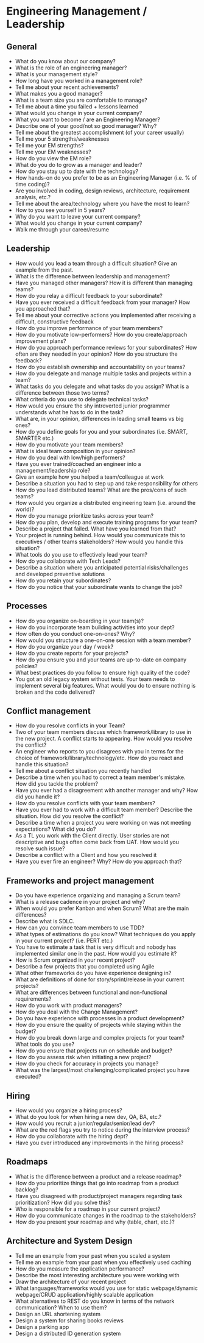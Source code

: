 # Engineering Management / Leadership

## General

- What do you know about our company?
- What is the role of an engineering manager?
- What is your management style?
- How long have you worked in a management role?
- Tell me about your recent achievements?
- What makes you a good manager?
- What is a team size you are comfortable to manage?
- Tell me about a time you failed + lessons learned
- What would you change in your current company?
- What you want to become / are an Engineering Manager?
- Describe one of your good/not so good manager? Why?
- Tell me about the greatest accomplishment (of your career usually)
- Tell me your 5 strengths/weaknesses
- Tell me your EM strengths?
- Tell me your EM weaknesses?
- How do you view the EM role?
- What do you do to grow as a manager and leader?
- How do you stay up to date with the technology?
- How hands-on do you prefer to be as an Engineering Manager (i.e. % of time coding)?
- Are you involved in coding, design reviews, architecture, requirement analysis, etc.?
- Tell me about the area/technology where you have the most to learn?
- How to you see yourself in 5 years?
- Why do you want to leave your current company?
- What would you change in your current company?
- Walk me through your career/resume

## Leadership

- How would you lead a team through a difficult situation? Give an example from the past.
- What is the difference between leadership and management?
- Have you managed other managers? How it is different than managing teams?
- How do you relay a difficult feedback to your subordinate?
- Have you ever received a difficult feedback from your manager? How you approached that?
- Tell me about your corrective actions you implemented after receiving a difficult, constructive feedback
- How do you improve performance of your team members?
- How do you motivate low-performers? How do you create/approach improvement plans?
- How do you approach performance reviews for your subordinates? How often are they needed in your opinion? How do you
  structure the feedback?
- How do you establish ownership and accountability on your teams?
- How do you delegate and manage multiple tasks and projects within a team?
- What tasks do you delegate and what tasks do you assign? What is a difference between those two terms?
- What criteria do you use to delegate technical tasks?
- How would you ensure the shy introverted junior programmer understands what he has to do in the task?
- What are, in your opinion, differences in leading small teams vs big ones?
- How do you define goals for you and your subordinates (i.e. SMART, SMARTER etc.)
- How do you motivate your team members?
- What is ideal team composition in your opinion?
- How do you deal with low/high performers?
- Have you ever trained/coached an engineer into a management/leadership role?
- Give an example how you helped a team/colleague at work
- Describe a situation you had to step up and take responsibility for others
- How do you lead distributed teams? What are the pros/cons of such teams?
- How would you organize a distributed engineering team (i.e. around the world)?
- How do you manage prioritize tasks across your team?
- How do you plan, develop and execute training programs for your team?
- Describe a project that failed. What have you learned from that?
- Your project is running behind. How would you communicate this to executives / other teams stakeholders? How would you
  handle this situation?
- What tools do you use to effectively lead your team?
- How do you collaborate with Tech Leads?
- Describe a situation where you anticipated potential risks/challenges and developed preventive solutions
- How do you retain your subordinates?
- How do you notice that your subordinate wants to change the job?

## Processes

- How do you organize on-boarding in your team(s)?
- How do you incorporate team building activities into your dept?
- How often do you conduct one-on-ones? Why?
- How would you structure a one-on-one session with a team member?
- How do you organize your day / week?
- How do you create reports for your projects?
- How do you ensure you and your teams are up-to-date on company policies?
- What best practices do you follow to ensure high quality of the code?
- You got an old legacy system without tests. Your team needs to implement several big features. What would you do to
  ensure nothing is broken and the code delivered?

## Conflict management

- How do you resolve conflicts in your Team?
- Two of your team members discuss which framework/library to use in the new project. A conflict starts to appearing.
  How would you resolve the conflict?
- An engineer who reports to you disagrees with you in terms for the choice of framework/library/technology/etc. How do
  you react and handle this situation?
- Tell me about a conflict situation you recently handled
- Describe a time when you had to correct a team member's mistake. How did you tackle the problem?
- Have you ever had a disagreement with another manager and why? How did you handle it?
- How do you resolve conflicts with your team members?
- Have you ever had to work with a difficult team member? Describe the situation. How did you resolve the conflict?
- Describe a time when a project you were working on was not meeting expectations? What did you do?
- As a TL you work with the Client directly. User stories are not descriptive and bugs often come back from UAT. How
  would you resolve such issue?
- Describe a conflict with a Client and how you resolved it
- Have you ever fire an engineer? Why? How do you approach that?

## Frameworks and project management

- Do you have experience organizing and managing a Scrum team?
- What is a release cadence in your project and why?
- When would you prefer Kanban and when Scrum? What are the main differences?
- Describe what is SDLC.
- How can you convince team members to use TDD?
- What types of estimations do you know? What techniques do you apply in your current project? (i.e. PERT etc.)
- You have to estimate a task that is very difficult and nobody has implemented similar one in the past. How would you
  estimate it?
- How is Scrum organized in your recent project?
- Describe a few projects that you completed using Agile
- What other frameworks do you have experience designing in?
- What are definitions of done for story/sprint/release in your current projects?
- What are differences between functional and non-functional requirements?
- How do you work with product managers?
- How do you deal with the Change Management?
- Do you have experience with processes in a product development?
- How do you ensure the quality of projects while staying within the budget?
- How do you break down large and complex projects for your team? What tools do you use?
- How do you ensure that projects run on schedule and budget?
- How do you assess risk when initiating a new project?
- How do you check for accuracy in projects you manage?
- What was the largest/most challenging/complicated project you have executed?

## Hiring

- How would you organize a hiring process?
- What do you look for when hiring a new dev, QA, BA, etc.?
- How would you recruit a junior/regular/senior/lead dev?
- What are the red flags you try to notice during the interview process?
- How do you collaborate with the hiring dept?
- Have you ever introduced any improvements in the hiring process?

## Roadmaps

- What is the difference between a product and a release roadmap?
- How do you prioritize things that go into roadmap from a product backlog?
- Have you disagreed with product/project managers regarding task prioritization? How did you solve this?
- Who is responsible for a roadmap in your current project?
- How do you communicate changes in the roadmap to the stakeholders?
- How do you present your roadmap and why (table, chart, etc.)?

## Architecture and System Design

- Tell me an example from your past when you scaled a system
- Tell me an example from your past when you effectively used caching
- How do you measure the application performance?
- Describe the most interesting architecture you were working with
- Draw the architecture of your recent project
- What languages/frameworks would you use for static webpage/dynamic webpage/CRUD application/highly scalable
  application
- What alternatives to REST do you know in terms of the network communication? When to use them?
- Design an URL shortening system
- Design a system for sharing books reviews
- Design a parking app
- Design a distributed ID generation system
